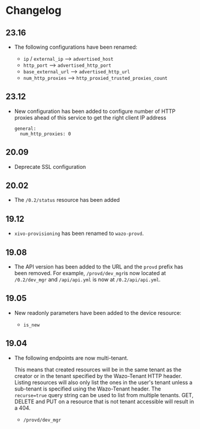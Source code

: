 # Changelog

## 23.16

* The following configurations have been renamed:

  * `ip` / `external_ip` --> `advertised_host`
  * `http_port` --> `advertised_http_port`
  * `base_external_url` --> `advertised_http_url`
  * `num_http_proxies` --> `http_proxied_trusted_proxies_count`

## 23.12

* New configuration has been added to configure number of HTTP proxies ahead of this
  service to get the right client IP address

  ```
  general:
    num_http_proxies: 0
  ```

## 20.09

* Deprecate SSL configuration

## 20.02

* The `/0.2/status` resource has been added

## 19.12

* `xivo-provisioning` has been renamed to `wazo-provd`.

## 19.08

* The API version has been added to the URL and the `provd` prefix has been removed. For example,
`/provd/dev_mgr`is now located at `/0.2/dev_mgr` and `/api/api.yml` is now at `/0.2/api/api.yml`.

## 19.05

* New readonly parameters have been added to the device resource:

  * `is_new`

## 19.04

* The following endpoints are now multi-tenant.

  This means that created resources will be in the same tenant as the creator or in the tenant
  specified by the Wazo-Tenant HTTP header. Listing resources will also only list the ones in the
  user's tenant unless a sub-tenant is specified using the Wazo-Tenant header. The `recurse=true`
  query string can be used to list from multiple tenants. GET, DELETE and PUT on a resource that is
  not tenant accessible will result in a 404.

  * `/provd/dev_mgr`
